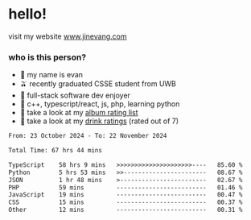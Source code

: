 # hello!

visit my website www.jinevang.com

### who is this person?
- 🦦 my name is evan                                                                  
- 🫒 recently graduated CSSE student from UWB
- 🥕 full-stack software dev enjoyer
- 🍚 c++, typescript/react, js, php, learning python
- 🎹 take a look at my [album rating list](https://bit.ly/albumratings)
- 🧋 take a look at my [drink ratings](https://bit.ly/drinkratings) (rated out of 7)

<!---
jinevang/jinevang is a ✨ special ✨ repository because its `README.md` (this file) appears on your GitHub profile.
You can click the Preview link to take a look at your changes.
--->
<!--START_SECTION:waka-->

```txt
From: 23 October 2024 - To: 22 November 2024

Total Time: 67 hrs 44 mins

TypeScript    58 hrs 9 mins   >>>>>>>>>>>>>>>>>>>>>----   85.60 %
Python        5 hrs 53 mins   >>-----------------------   08.67 %
JSON          1 hr 48 mins    >------------------------   02.67 %
PHP           59 mins         -------------------------   01.46 %
JavaScript    19 mins         -------------------------   00.47 %
CSS           15 mins         -------------------------   00.37 %
Other         12 mins         -------------------------   00.31 %
```

<!--END_SECTION:waka-->
